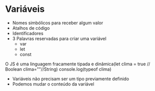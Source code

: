 # Variáveis

* Nomes simbólicos para receber algum valor
* Atalhos de código
* Identificadores
* 3 Palavras reservadas para criar uma variável
    * var
    * let
    * const

O JS é uma linguagem fracamente tipada e 
dinâmica(let clima = true // Boolean 
clima=""//String) console.log(typeof clima)
- Variáveis não precisam ser um tipo previamente definido
- Podemos mudar o conteúdo da variável
